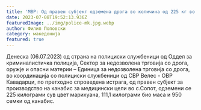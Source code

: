```yaml
---
title: 'МВР: Од правен субјект одземена дрога во количина од 225 кг во вредност од половина милион евра - 06 ЈУЛИ 2023'
date: 2023-07-08T19:52:13.936Z
featuredImage: ../img/police-mk.jpg.webp
author: Филип Поповски
category: македонија
featured: true
---
```

Денеска (06.07.2023) од страна на полициски службеници од Оддел за криминалистичка полиција, Сектор за недозволена трговија со дрога, оружје и опасни материи – Единица за недозволена трговија со дрога, во координација со полициски службеници од СВР Велес - ОВР Кавадарци, по претходно спроведена истрага, од правен субјект за производство на канабис за медицински цели во с.Сопот, одземени се 225 килограми сув цвет марихуана, 111,1 килограми био маса и 950 семки од канабис.

